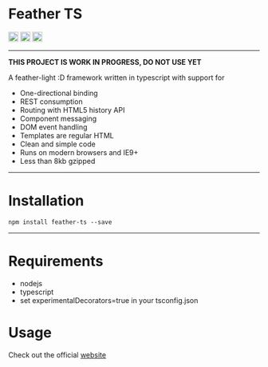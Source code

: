 # Feather TS

<img src="http://cd.feather-ts.com/mendrik/feather/badge/?branch=master" height="20">
<img src="http://dist.feather-ts.com/size.svg" height="20">
<img src="http://www.feather-ts.com/images/licence.svg" height="20">

---
**THIS PROJECT IS WORK IN PROGRESS, DO NOT USE YET**

A feather-light :D framework written in typescript with support for

* One-directional binding
* REST consumption
* Routing with HTML5 history API
* Component messaging
* DOM event handling
* Templates are regular HTML
* Clean and simple code
* Runs on modern browsers and IE9+
* Less than 8kb gzipped

---

# Installation
```
npm install feather-ts --save
```
---

# Requirements

- nodejs
- typescript
- set experimentalDecorators=true in your tsconfig.json

# Usage

Check out the official [website](http://www.feather-ts.com)
